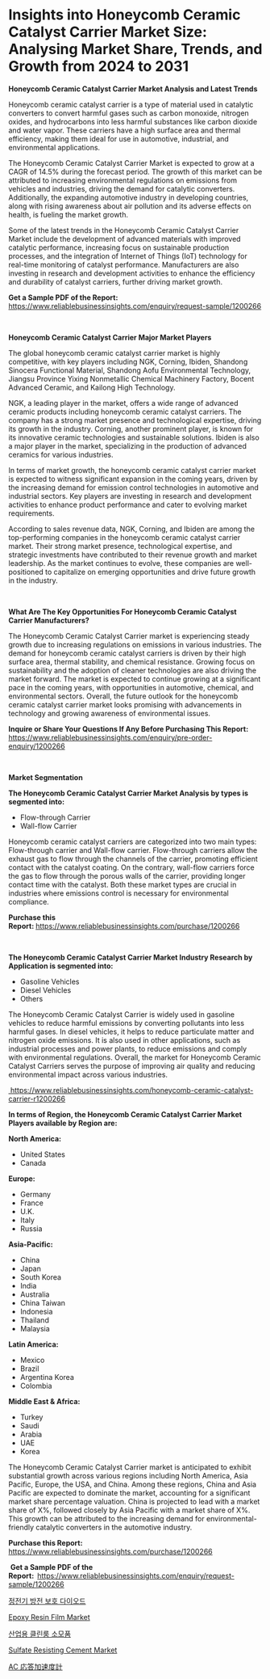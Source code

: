 <p><h1>Insights into Honeycomb Ceramic Catalyst Carrier Market Size: Analysing Market Share, Trends, and Growth from 2024 to 2031</h1></p><p><strong>Honeycomb Ceramic Catalyst Carrier Market Analysis and Latest Trends</strong></p>
<p><p>Honeycomb ceramic catalyst carrier is a type of material used in catalytic converters to convert harmful gases such as carbon monoxide, nitrogen oxides, and hydrocarbons into less harmful substances like carbon dioxide and water vapor. These carriers have a high surface area and thermal efficiency, making them ideal for use in automotive, industrial, and environmental applications.</p><p>The Honeycomb Ceramic Catalyst Carrier Market is expected to grow at a CAGR of 14.5% during the forecast period. The growth of this market can be attributed to increasing environmental regulations on emissions from vehicles and industries, driving the demand for catalytic converters. Additionally, the expanding automotive industry in developing countries, along with rising awareness about air pollution and its adverse effects on health, is fueling the market growth.</p><p>Some of the latest trends in the Honeycomb Ceramic Catalyst Carrier Market include the development of advanced materials with improved catalytic performance, increasing focus on sustainable production processes, and the integration of Internet of Things (IoT) technology for real-time monitoring of catalyst performance. Manufacturers are also investing in research and development activities to enhance the efficiency and durability of catalyst carriers, further driving market growth.</p></p>
<p><strong>Get a Sample PDF of the Report:&nbsp;</strong> <a href="https://www.reliablebusinessinsights.com/enquiry/request-sample/1200266">https://www.reliablebusinessinsights.com/enquiry/request-sample/1200266</a></p>
<p>&nbsp;</p>
<p><strong>Honeycomb Ceramic Catalyst Carrier Major Market Players</strong></p>
<p><p>The global honeycomb ceramic catalyst carrier market is highly competitive, with key players including NGK, Corning, Ibiden, Shandong Sinocera Functional Material, Shandong Aofu Environmental Technology, Jiangsu Province Yixing Nonmetallic Chemical Machinery Factory, Bocent Advanced Ceramic, and Kailong High Technology.</p><p>NGK, a leading player in the market, offers a wide range of advanced ceramic products including honeycomb ceramic catalyst carriers. The company has a strong market presence and technological expertise, driving its growth in the industry. Corning, another prominent player, is known for its innovative ceramic technologies and sustainable solutions. Ibiden is also a major player in the market, specializing in the production of advanced ceramics for various industries.</p><p>In terms of market growth, the honeycomb ceramic catalyst carrier market is expected to witness significant expansion in the coming years, driven by the increasing demand for emission control technologies in automotive and industrial sectors. Key players are investing in research and development activities to enhance product performance and cater to evolving market requirements.</p><p>According to sales revenue data, NGK, Corning, and Ibiden are among the top-performing companies in the honeycomb ceramic catalyst carrier market. Their strong market presence, technological expertise, and strategic investments have contributed to their revenue growth and market leadership. As the market continues to evolve, these companies are well-positioned to capitalize on emerging opportunities and drive future growth in the industry.</p></p>
<p>&nbsp;</p>
<p><strong>What Are The Key Opportunities For Honeycomb Ceramic Catalyst Carrier Manufacturers?</strong></p>
<p><p>The Honeycomb Ceramic Catalyst Carrier market is experiencing steady growth due to increasing regulations on emissions in various industries. The demand for honeycomb ceramic catalyst carriers is driven by their high surface area, thermal stability, and chemical resistance. Growing focus on sustainability and the adoption of cleaner technologies are also driving the market forward. The market is expected to continue growing at a significant pace in the coming years, with opportunities in automotive, chemical, and environmental sectors. Overall, the future outlook for the honeycomb ceramic catalyst carrier market looks promising with advancements in technology and growing awareness of environmental issues.</p></p>
<p><strong>Inquire or Share Your Questions If Any Before Purchasing This Report:</strong> <a href="https://www.reliablebusinessinsights.com/enquiry/pre-order-enquiry/1200266">https://www.reliablebusinessinsights.com/enquiry/pre-order-enquiry/1200266</a></p>
<p>&nbsp;</p>
<p><strong>Market Segmentation</strong></p>
<p><strong>The Honeycomb Ceramic Catalyst Carrier Market Analysis by types is segmented into:</strong></p>
<p><ul><li>Flow-through Carrier</li><li>Wall-flow Carrier</li></ul></p>
<p><p>Honeycomb ceramic catalyst carriers are categorized into two main types: Flow-through carrier and Wall-flow carrier. Flow-through carriers allow the exhaust gas to flow through the channels of the carrier, promoting efficient contact with the catalyst coating. On the contrary, wall-flow carriers force the gas to flow through the porous walls of the carrier, providing longer contact time with the catalyst. Both these market types are crucial in industries where emissions control is necessary for environmental compliance.</p></p>
<p><strong>Purchase this Report:&nbsp;</strong><a href="https://www.reliablebusinessinsights.com/purchase/1200266">https://www.reliablebusinessinsights.com/purchase/1200266</a></p>
<p>&nbsp;</p>
<p><strong>The Honeycomb Ceramic Catalyst Carrier Market Industry Research by Application is segmented into:</strong></p>
<p><ul><li>Gasoline Vehicles</li><li>Diesel Vehicles</li><li>Others</li></ul></p>
<p><p>The Honeycomb Ceramic Catalyst Carrier is widely used in gasoline vehicles to reduce harmful emissions by converting pollutants into less harmful gases. In diesel vehicles, it helps to reduce particulate matter and nitrogen oxide emissions. It is also used in other applications, such as industrial processes and power plants, to reduce emissions and comply with environmental regulations. Overall, the market for Honeycomb Ceramic Catalyst Carriers serves the purpose of improving air quality and reducing environmental impact across various industries.</p></p>
<p><a href="https://www.reliablebusinessinsights.com/honeycomb-ceramic-catalyst-carrier-r1200266">&nbsp;https://www.reliablebusinessinsights.com/honeycomb-ceramic-catalyst-carrier-r1200266</a></p>
<p><strong>In terms of Region, the Honeycomb Ceramic Catalyst Carrier Market Players available by Region are:</strong></p>
<p>
    <p> <strong> North America: </strong>
        <ul>
            <li>United States</li>
            <li>Canada</li>
        </ul>
        </p> 
    <p> <strong> Europe: </strong>
        <ul>
            <li>Germany</li>
            <li>France</li>
            <li>U.K.</li>
            <li>Italy</li>
            <li>Russia</li>
        </ul>
        </p> 
    <p> <strong> Asia-Pacific: </strong>
        <ul>
            <li>China</li>
            <li>Japan</li>
            <li>South Korea</li>
            <li>India</li>
            <li>Australia</li>
            <li>China Taiwan</li>
            <li>Indonesia</li>
            <li>Thailand</li>
            <li>Malaysia</li>
        </ul>
        </p> 
    <p> <strong> Latin America: </strong>
        <ul>
            <li>Mexico</li>
            <li>Brazil</li>
            <li>Argentina Korea</li>
            <li>Colombia</li>
        </ul>
        </p> 
    <p> <strong> Middle East & Africa: </strong>
        <ul>
            <li>Turkey</li>
            <li>Saudi</li>
            <li>Arabia</li>
            <li>UAE</li>
            <li>Korea</li>
        </ul>
    </p>
    </p>
<p><p>The Honeycomb Ceramic Catalyst Carrier market is anticipated to exhibit substantial growth across various regions including North America, Asia Pacific, Europe, the USA, and China. Among these regions, China and Asia Pacific are expected to dominate the market, accounting for a significant market share percentage valuation. China is projected to lead with a market share of X%, followed closely by Asia Pacific with a market share of X%. This growth can be attributed to the increasing demand for environmental-friendly catalytic converters in the automotive industry.</p></p>
<p><strong>Purchase this Report: </strong><a href="https://www.reliablebusinessinsights.com/purchase/1200266">https://www.reliablebusinessinsights.com/purchase/1200266</a></p>
<p>&nbsp;<strong>Get a Sample PDF of the Report:&nbsp;&nbsp;</strong><a href="https://www.reliablebusinessinsights.com/enquiry/request-sample/1200266">https://www.reliablebusinessinsights.com/enquiry/request-sample/1200266</a></p>
<p><strong></strong></p>
<p><p><a href="https://medium.com/@bartlakin95/%EC%A0%95%EC%A0%84%EA%B8%B0-%EB%B0%A9%EC%A0%84-%EB%B3%B4%ED%98%B8-%EB%8B%A4%EC%9D%B4%EC%98%A4%EB%93%9C-%EC%8B%9C%EC%9E%A5-%EB%8F%99%ED%96%A5-%EB%B0%8F-%EB%B6%84%EC%84%9D-%EB%AF%B8%EB%9E%98-%EC%84%B1%EC%9E%A5%EC%9D%84-%EC%9C%84%ED%95%9C-%EA%B8%B0%ED%9A%8C%EC%99%80-%EB%8F%84%EC%A0%84-2024-2031-33e80abb2452">정전기 방전 보호 다이오드</a></p><p><a href="https://github.com/suitykhatun12/Market-Research-Report-List-1/blob/main/epoxy-resin-film-market.md">Epoxy Resin Film Market</a></p><p><a href="https://medium.com/@elod.85/%EC%82%B0%EC%97%85%EC%9A%A9-%ED%81%B4%EB%A6%B0%EB%A3%B8-%EC%86%8C%EB%B9%84%EC%9E%AC-%EC%8B%9C%EC%9E%A5-%EA%B7%9C%EB%AA%A8-%EB%B0%8F-%EC%A0%90%EC%9C%A0%EC%9C%A8-%EB%B6%84%EC%84%9D-%EC%84%B1%EC%9E%A5-%EB%8F%99%ED%96%A5-%EB%B0%8F-%EC%98%88%EC%B8%A1-2024-2031-7dc6542636f9">산업용 클린룸 소모품</a></p><p><a href="https://github.com/CliffMedina6/Market-Research-Report-List-5/blob/main/sulfate-resisting-cement-market.md">Sulfate Resisting Cement Market</a></p><p><a href="https://medium.com/@sdall21364/ac%E5%BF%9C%E7%AD%94%E3%82%A2%E3%82%AF%E3%82%BB%E3%83%A9%E3%83%AC%E3%83%BC%E3%82%BF%E3%83%BC%E3%83%9E%E3%83%BC%E3%82%B1%E3%83%83%E3%83%88%E4%BA%88%E6%B8%AC-%E5%B8%82%E5%A0%B4%E5%8B%95%E5%90%91-%E3%81%8A%E3%82%88%E3%81%B3%E5%BD%B1%E9%9F%BF%E5%88%86%E6%9E%90-2024%E5%B9%B4-2031%E5%B9%B4-822d886df99a">AC 応答加速度計</a></p></p>